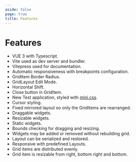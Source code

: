 ```yaml
---
aside: false
page: true
title: Features
---
```


# Features

* VUE 3 with Typescript.
* Vite used as dev server and bundler.
* Vitepress used for documentation.
* Automatic responsiveness with breakpoints configuration.
* GridItem Border Radius.
* GridLayout Edit Mode.
* Horizontal Shift.
* Close button in GridItem.
* New Test application, styled with [mini.css](https://minicss.us/).
* Cursor styling.
* Fixed mirrored layout so only the GridItems are rearranged.
* Draggable widgets.
* Resizable widgets.
* Static widgets.
* Bounds checking for dragging and resizing.
* Widgets may be added or removed without rebuilding grid.
* Layout can be serialized and restored.
* Responsive with predefined Layouts.
* Grid items are distributed evenly.
* Grid item is resizable from right, bottom right and bottom.
